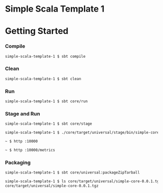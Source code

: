 # Simple Scala Template 1

# Getting Started

### Compile

```bash
simple-scala-template-1 $ sbt compile
```

### Clean

```bash
simple-scala-template-1 $ sbt clean
```

### Run

```bash
simple-scala-template-1 $ sbt core/run
```

### Stage and Run

```bash
simple-scala-template-1 $ sbt core/stage

simple-scala-template-1 $ ./core/target/universal/stage/bin/simple-core

~ $ http :10000

~ $ http :10000/metrics
```

### Packaging

```bash
simple-scala-template-1 $ sbt core/universal:packageZipTarball

simple-scala-template-1 $ ls core/target/universal/simple-core-0.0.1.tgz
core/target/universal/simple-core-0.0.1.tgz

```
